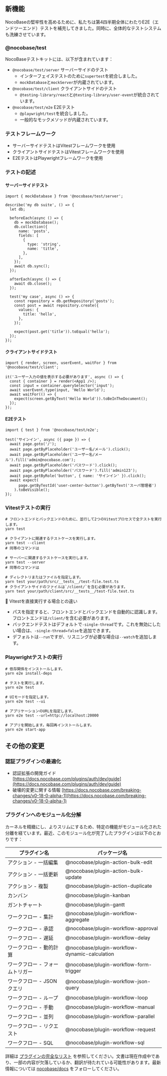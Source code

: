 ## 新機能

NocoBaseの堅牢性を高めるために、私たちは第4四半期全体にわたりE2E（エンドツーエンド）テストを補充してきました。同時に、全体的なテストシステムも洗練させています。

### @nocobase/test

NocoBaseテストキットには、以下が含まれています：

* `@nocobase/test/server` サーバーサイドのテスト
  * インターフェイステストのために`supertest`を統合しました。
  * `mockDatabase`と`mockServer`が内蔵されています。
* `@nocobase/test/client` クライアントサイドのテスト
  * `@testing-library/react`と`@testing-library/user-event`が統合されています。
* `@nocobase/test/e2e` E2Eテスト
  * `@playwright/test`を統合しました。
  * 一般的なモックメソッドが内蔵されています。

### テストフレームワーク

* サーバーサイドテストはVitestフレームワークを使用
* クライアントサイドテストはVitestフレームワークを使用
* E2EテストはPlaywrightフレームワークを使用

### テストの記述

#### サーバーサイドテスト

```
import { mockDatabase } from '@nocobase/test/server';

describe('my db suite', () => {
  let db;

  beforeEach(async () => {
    db = mockDatabase();
    db.collection({
      name: 'posts',
      fields: [
        {
          type: 'string',
          name: 'title',
        },
      ],
    });
    await db.sync();
  });

  afterEach(async () => {
    await db.close();
  });

  test('my case', async () => {
    const repository = db.getRepository('posts');
    const post = await repository.create({
      values: {
        title: 'hello',
      },
    });

    expect(post.get('title')).toEqual('hello');
  });
});
```

#### クライアントサイドテスト

```
import { render, screen, userEvent, waitFor } from '@nocobase/test/client';

it('ユーザー入力の値を表示する必要があります', async () => {
  const { container } = render(<App1 />);
  const input = container.querySelector('input');
  await userEvent.type(input, 'Hello World');
  await waitFor(() => {
    expect(screen.getByText('Hello World')).toBeInTheDocument();
  });
});
```

#### E2Eテスト

```
import { test } from '@nocobase/test/e2e';

test('サインイン', async ({ page }) => {
  await page.goto('/');
  await page.getByPlaceholder('ユーザー名/メール').click();
  await page.getByPlaceholder('ユーザー名/メール').fill('admin@nocobase.com');
  await page.getByPlaceholder('パスワード').click();
  await page.getByPlaceholder('パスワード').fill('admin123');
  await page.getByRole('button', { name: 'サインイン' }).click();
  await expect(
      page.getByTestId('user-center-button').getByText('スーパ管理者')
    ).toBeVisible();
});
```

### Vitestテストの実行

```
# フロントエンドとバックエンドのために、並行して2つのVitestプロセスで全テストを実行します。
yarn test

# クライアントに関連するテストケースを実行します。
yarn test --client
# 同等のコマンドは

# サーバーに関連するテストケースを実行します。
yarn test --server
# 同等のコマンドは

# ディレクトリまたはファイルを指定します。
yarn test your/path/src/__tests__/test-file.test.ts
# クライアントサイドのファイルは`/client/`を含む必要があります。
yarn test your/path/client/src/__tests__/test-file.test.ts
```

📢 Vitestを直接実行する場合との違い

* パスを指定すると、フロントエンドとバックエンドを自動的に認識します。フロントエンドは`/client/`を含む必要があります。
* バックエンドテストはデフォルトで`-single-thread`です。これを無効にしたい場合は、`-single-thread=false`を追加できます。
* デフォルトは`--run`ですが、リスニングが必要な場合は`--watch`を追加します。

### Playwrightテストの実行

```
# 依存関係をインストールします。
yarn e2e install-deps

# テストを実行します。
yarn e2e test

# UIモードを指定します。
yarn e2e test --ui

# アプリケーションのURLを指定します。
yarn e2e test --url=http://localhost:20000

# アプリを開始します。毎回再インストールします。
yarn e2e start-app
```

## その他の変更

### 認証プラグインの最適化

* 認証拡張の開発ガイド [https://docs.nocobase.com/plugins/auth/dev/guide](https://docs.nocobase.com/plugins/auth/dev/guide)
* 破壊的変更に関する情報 [https://docs.nocobase.com/breaking-changes/v0-18-0-alpha-1](https://docs.nocobase.com/breaking-changes/v0-18-0-alpha-1)

### プラグインへのモジュール化分解

カーネルを精緻にし、よりスリムにするため、特定の機能がモジュール化された分離を経ています。最近、このモジュール化が完了したプラグインは以下のとおりです：


| プラグイン名                    | パッケージ名                                  |
| ------------------------------- | --------------------------------------------- |
| アクション - 一括編集           | @nocobase/plugin-action-bulk-edit             |
| アクション - 一括更新           | @nocobase/plugin-action-bulk-update           |
| アクション - 複製               | @nocobase/plugin-action-duplicate             |
| カンバン                        | @nocobase/plugin-kanban                       |
| ガントチャート                  | @nocobase/plugin-gantt                        |
| ワークフロー - 集計             | @nocobase/plugin-workflow-aggregate           |
| ワークフロー - 承認             | @nocobase/plugin-workflow-approval            |
| ワークフロー - 遅延             | @nocobase/plugin-workflow-delay               |
| ワークフロー - 動的計算         | @nocobase/plugin-workflow-dynamic-calculation |
| ワークフロー - フォームトリガー | @nocobase/plugin-workflow-form-trigger        |
| ワークフロー - JSONクエリ       | @nocobase/plugin-workflow-json-query          |
| ワークフロー - ループ           | @nocobase/plugin-workflow-loop                |
| ワークフロー - 手動             | @nocobase/plugin-workflow-manual              |
| ワークフロー - 並列             | @nocobase/plugin-workflow-parallel            |
| ワークフロー - リクエスト       | @nocobase/plugin-workflow-request             |
| ワークフロー - SQL              | @nocobase/plugin-workflow-sql                 |

詳細は [プラグインの完全なリスト](https://www.nocobase.com/en/plugins) を参照してください。文書は現在作成中であり、一部の内容が欠落しているか、翻訳が待たれている可能性があります。最新情報については [nocobase/docs](https://github.com/nocobase/docs) をフォローしてください。
